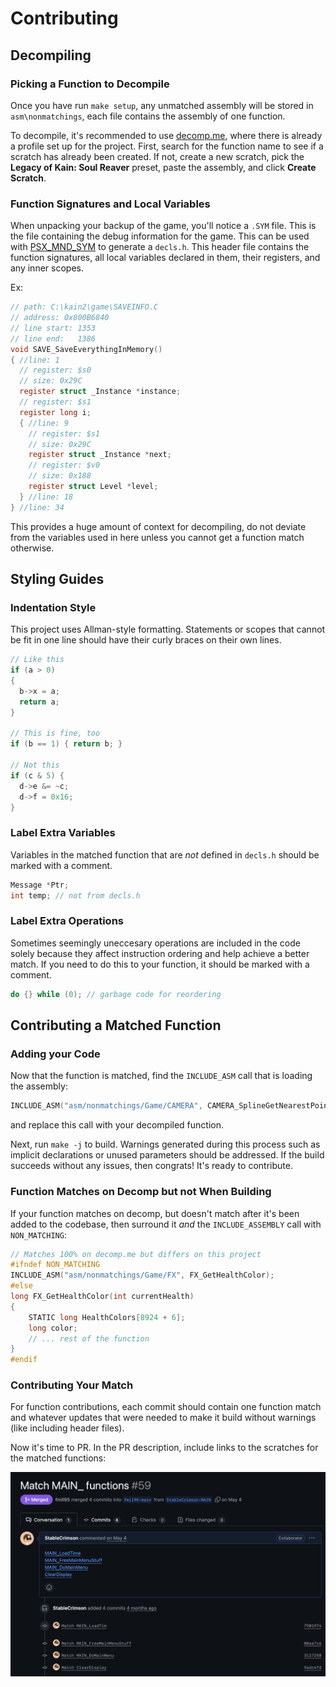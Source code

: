 # Contributing

## Decompiling

### Picking a Function to Decompile

Once you have run `make setup`, any unmatched assembly will be stored in `asm\nonmatchings`, each file contains the assembly of one function.

To decompile, it's recommended to use [decomp.me](https://decomp.me), where there is already a profile set up for the project. First, search for the function name to see if a scratch has already been created. If not, create a new scratch, pick the **Legacy of Kain: Soul Reaver** preset, paste the assembly, and click **Create Scratch**.

### Function Signatures and Local Variables

When unpacking your backup of the game, you'll notice a `.SYM` file. This is the file containing the debug information for the game. This can be used with [PSX_MND_SYM](https://github.com/Gillou68310/psx_mnd_sym/tree/kain2) to generate a `decls.h`. This header file contains the function signatures, all local variables declared in them, their registers, and any inner scopes.

Ex:

```c
// path: C:\kain2\game\SAVEINFO.C
// address: 0x800B6840
// line start: 1353
// line end:   1386
void SAVE_SaveEverythingInMemory()
{ //line: 1
  // register: $s0
  // size: 0x29C
  register struct _Instance *instance;
  // register: $s1
  register long i;
  { //line: 9
    // register: $s1
    // size: 0x29C
    register struct _Instance *next;
    // register: $v0
    // size: 0x188
    register struct Level *level;
  } //line: 18
} //line: 34
```

This provides a huge amount of context for decompiling, do not deviate from the variables used in here unless you cannot get a function match otherwise.

## Styling Guides

### Indentation Style

This project uses Allman-style formatting. Statements or scopes that cannot be fit in one line should have their curly braces on their own lines.

```c
// Like this
if (a > 0)
{
  b->x = a;
  return a;
}

// This is fine, too
if (b == 1) { return b; }

// Not this
if (c & 5) {
  d->e &= ~c;
  d->f = 0x16;
}
```

### Label Extra Variables

Variables in the matched function that are *not* defined in `decls.h` should be marked with a comment.

```c
Message *Ptr;
int temp; // not from decls.h
```

### Label Extra Operations

Sometimes seemingly uneccesary operations are included in the code solely because they affect instruction ordering and help achieve a better match. If you need to do this to your function, it should be marked with a comment.

```c
do {} while (0); // garbage code for reordering
```

## Contributing a Matched Function

### Adding your Code

Now that the function is matched, find the `INCLUDE_ASM` call that is loading the assembly:

```c
INCLUDE_ASM("asm/nonmatchings/Game/CAMERA", CAMERA_SplineGetNearestPoint);
```

and replace this call with your decompiled function.

Next, run `make -j` to build. Warnings generated during this process such as implicit declarations or unused parameters should be addressed. If the build succeeds without any issues, then congrats! It's ready to contribute.

### Function Matches on Decomp but not When Building

If your function matches on decomp, but doesn't match after it's been added to the codebase, then surround it *and* the `INCLUDE_ASSEMBLY` call with `NON_MATCHING`:

```c
// Matches 100% on decomp.me but differs on this project
#ifndef NON_MATCHING
INCLUDE_ASM("asm/nonmatchings/Game/FX", FX_GetHealthColor);
#else
long FX_GetHealthColor(int currentHealth)
{
    STATIC long HealthColors[8924 + 6];
    long color;
    // ... rest of the function
}
#endif
```

### Contributing Your Match

For function contributions, each commit should contain one function match and whatever updates that were needed to make it build without warnings (like including header files).

Now it's time to PR. In the PR description, include links to the scratches for the matched functions:

![image](./images/PR-example.png)
